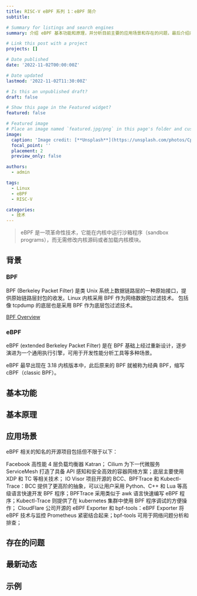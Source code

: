 ```yaml
---
title: RISC-V eBPF 系列 1：eBPF 简介
subtitle: 

# Summary for listings and search engines
summary: 介绍 eBPF 基本功能和原理，并分析目前主要的应用场景和存在的问题，最后介绍内核最新的相关动态

# Link this post with a project
projects: []

# Date published
date: '2022-11-02T00:00:00Z'

# Date updated
lastmod: '2022-11-02T11:30:00Z'

# Is this an unpublished draft?
draft: false

# Show this page in the Featured widget?
featured: false

# Featured image
# Place an image named `featured.jpg/png` in this page's folder and customize its options here.
image:
  caption: 'Image credit: [**Unsplash**](https://unsplash.com/photos/CpkOjOcXdUY)'
  focal_point: ''
  placement: 2
  preview_only: false

authors:
  - admin

tags:
  - Linux
  - eBPF
  - RISC-V

categories:
  - 技术
---
```


> eBPF 是一项革命性技术，它能在内核中运行沙箱程序（sandbox programs），而无需修改内核源码或者加载内核模块。

## 背景

### BPF

BPF (Berkeley Packet Filter) 是类 Unix 系统上数据链路层的一种原始接口，提供原始链路层封包的收发。Linux 内核采用 BPF 作为网络数据包过滤技术。
包括像 tcpdump 的底层也是采用 BPF 作为底层包过滤技术。

[BPF Overview](BPF_overview.png)

### eBPF

eBPF (extended Berkeley Packet Filter) 是在 BPF 基础上经过重新设计，逐步演进为一个通用执行引擎，可用于开发性能分析工具等多种场景。

eBPF 最早出现在 3.18 内核版本中，此后原来的 BPF 就被称为经典 BPF，缩写 cBPF（classic BPF）。


## 基本功能

## 基本原理

## 应用场景

eBPF 相关的知名的开源项目包括但不限于以下：

Facebook 高性能 4 层负载均衡器 Katran；
Cilium 为下一代微服务 ServiceMesh 打造了具备 API 感知和安全高效的容器网络方案；底层主要使用 XDP 和 TC 等相关技术；
IO Visor 项目开源的 BCC、BPFTrace 和 Kubectl-Trace：BCC 提供了更高阶的抽象，可以让用户采用 Python、C++ 和 Lua 等高级语言快速开发 BPF 程序；BPFTrace 采用类似于 awk 语言快速编写 eBPF 程序；Kubectl-Trace 则提供了在 kubernetes 集群中使用 BPF 程序调试的方便操作；
CloudFlare 公司开源的 eBPF Exporter 和 bpf-tools：eBPF Exporter 将 eBPF 技术与监控 Prometheus 紧密结合起来；bpf-tools 可用于网络问题分析和排查；

## 存在的问题

## 最新动态

## 示例

[1]: https://ebpf.io/
[2]: https://www.tcpdump.org/papers/bpf-usenix93.pdf